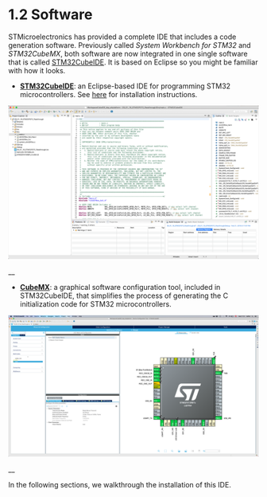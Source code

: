 # 1.2 Software

STMicroelectronics has provided a complete IDE that includes a code generation software. Previously called _System Workbench for STM32_ and _STM32CubeMX_, both software are now integrated in one single software that is called [STM32CubeIDE](https://www.st.com/en/development-tools/stm32cubeide.html). It is based on Eclipse so you might be familiar with how it looks.

* [**STM32CubeIDE**](https://www.st.com/en/development-tools/stm32cubeide.html): an Eclipse-based IDE for programming STM32 microcontrollers. See [here](sw4stm32.md) for installation instructions.

![Figure: Screenshot of STM32CubeIDE.](../../.gitbook/assets/screenshot-2019-09-25-at-12.18.18.png)

\_\_

* [**CubeMX**](https://www.st.com/en/development-tools/stm32cubemx.html): a graphical software configuration tool, included in STM32CubeIDE, that simplifies the process of generating the C initialization code for STM32 microcontrollers.

![](../../.gitbook/assets/screenshot-2019-09-25-at-17.51.49-1.png)

\_\_

In the following sections, we walkthrough the installation of this IDE.

